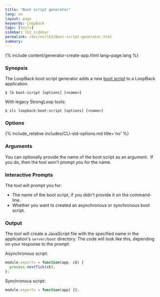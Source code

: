 ```yaml
---
title: "Boot script generator"
lang: en
layout: page
keywords: LoopBack
tags: [tools]
sidebar: lb3_sidebar
permalink: /doc/en/lb3/Boot-script-generator.html
summary:
---
```


{% include content/generator-create-app.html lang=page.lang %}

### Synopsis

The LoopBack boot script generator adds a new [boot script](Defining-boot-scripts.html) to a LoopBack application.

```
$ lb boot-script [options] [<name>]
```

With legacy StrongLoop tools:

```
$ slc loopback:boot-script [options] [<name>]
```

### Options

{% include_relative includes/CLI-std-options.md title='no' %}

### Arguments

You can optionally provide the name of the boot script as an argument.  If you do, then the tool won't prompt you for the name.

### Interactive Prompts

The tool will prompt you for:

* The name of the boot script, if you didn't provide it on the command-line.
* Whether you want to created an asynchronous or synchronous boot script.

### Output

The tool will create a JavaScript file with the specified name in the application's `server/boot` directory.
The code will look like this, depending on your response to the prompt:

Asynchronous script:

```javascript
module.exports = function(app, cb) {
  process.nextTick(cb);
};
```

Synchronous script:

```javascript
module.exports = function(app) {};
```
